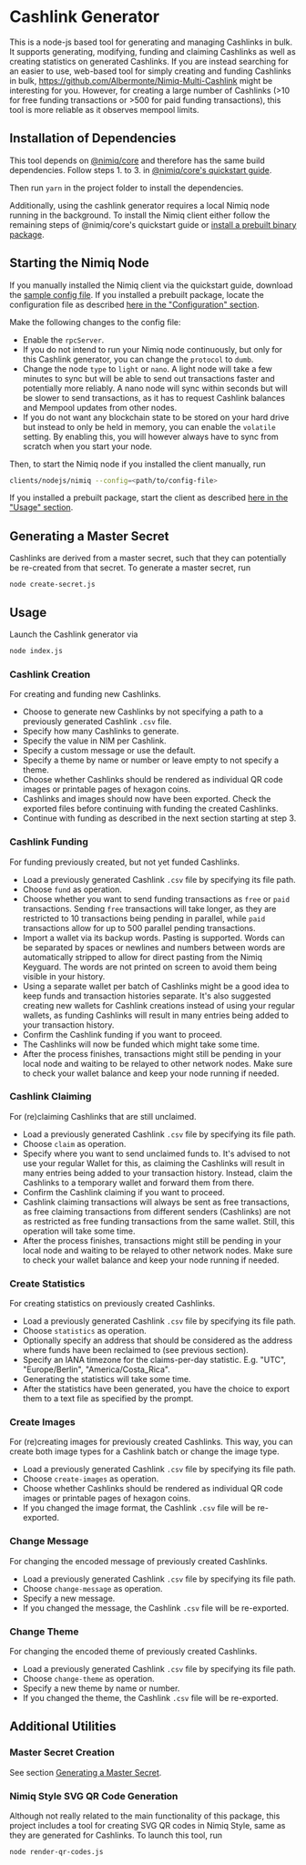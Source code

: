 # Cashlink Generator

This is a node-js based tool for generating and managing Cashlinks in bulk. It supports generating, modifying, funding
and claiming Cashlinks as well as creating statistics on generated Cashlinks. If you are instead searching for an easier
to use, web-based tool for simply creating and funding Cashlinks in bulk,
https://github.com/Albermonte/Nimiq-Multi-Cashlink might be interesting for you. However, for creating a large number of
Cashlinks (>10 for free funding transactions or >500 for paid funding transactions), this tool is more reliable as it
observes mempool limits.

## Installation of Dependencies

This tool depends on [@nimiq/core](https://github.com/nimiq/core-js) and therefore has the same build dependencies.
Follow steps 1. to 3. in [@nimiq/core's quickstart guide](https://github.com/nimiq/core-js#quickstart).

Then run `yarn` in the project folder to install the dependencies.

Additionally, using the cashlink generator requires a local Nimiq node running in the background. To install the Nimiq
client either follow the remaining steps of @nimiq/core's quickstart guide or
[install a prebuilt binary package](https://www.nimiq.com/developers/downloads/).

## Starting the Nimiq Node

If you manually installed the Nimiq client via the quickstart guide, download the
[sample config file](https://github.com/nimiq/core-js/blob/master/clients/nodejs/sample.conf). If you installed a
prebuilt package, locate the configuration file as described
[here in the "Configuration" section](https://www.nimiq.com/developers/downloads/).

Make the following changes to the config file:
- Enable the `rpcServer`.
- If you do not intend to run your Nimiq node continuously, but only for this Cashlink generator, you can change the
  `protocol` to `dumb`.
- Change the node `type` to `light` or `nano`. A light node will take a few minutes to sync but will be able to send out
  transactions faster and potentially more reliably. A nano node will sync within seconds but will be slower to send
  transactions, as it has to request Cashlink balances and Mempool updates from other nodes.
- If you do not want any blockchain state to be stored on your hard drive but instead to only be held in memory, you can
  enable the `volatile` setting. By enabling this, you will however always have to sync from scratch when you start your
  node.

Then, to start the Nimiq node if you installed the client manually, run
```bash
clients/nodejs/nimiq --config=<path/to/config-file>
```
If you installed a prebuilt package, start the client as described
[here in the "Usage" section](https://www.nimiq.com/developers/downloads/).

## Generating a Master Secret

Cashlinks are derived from a master secret, such that they can potentially be re-created from that secret.
To generate a master secret, run
```batch
node create-secret.js
```

## Usage

Launch the Cashlink generator via
```bash
node index.js
```

### Cashlink Creation

For creating and funding new Cashlinks.

- Choose to generate new Cashlinks by not specifying a path to a previously generated Cashlink `.csv` file.
- Specify how many Cashlinks to generate.
- Specify the value in NIM per Cashlink.
- Specify a custom message or use the default.
- Specify a theme by name or number or leave empty to not specify a theme.
- Choose whether Cashlinks should be rendered as individual QR code images or printable pages of hexagon coins.
- Cashlinks and images should now have been exported. Check the exported files before continuing with funding the
  created Cashlinks.
- Continue with funding as described in the next section starting at step 3.

### Cashlink Funding

For funding previously created, but not yet funded Cashlinks.

- Load a previously generated Cashlink `.csv` file by specifying its file path.
- Choose `fund` as operation.
- Choose whether you want to send funding transactions as `free` or `paid` transactions. Sending `free` transactions
  will take longer, as they are restricted to 10 transactions being pending in parallel, while `paid` transactions allow
  for up to 500 parallel pending transactions.
- Import a wallet via its backup words. Pasting is supported. Words can be separated by spaces or newlines and numbers
  between words are automatically stripped to allow for direct pasting from the Nimiq Keyguard. The words are not
  printed on screen to avoid them being visible in your history.
- Using a separate wallet per batch of Cashlinks might be a good idea to keep funds and transaction histories separate.
  It's also suggested creating new wallets for Cashlink creations instead of using your regular wallets, as funding
  Cashlinks will result in many entries being added to your transaction history.
- Confirm the Cashlink funding if you want to proceed.
- The Cashlinks will now be funded which might take some time.
- After the process finishes, transactions might still be pending in your local node and waiting to be relayed to other
  network nodes. Make sure to check your wallet balance and keep your node running if needed.

### Cashlink Claiming

For (re)claiming Cashlinks that are still unclaimed.

- Load a previously generated Cashlink `.csv` file by specifying its file path.
- Choose `claim` as operation.
- Specify where you want to send unclaimed funds to. It's advised to not use your regular Wallet for this, as claiming
  the Cashlinks will result in many entries being added to your transaction history. Instead, claim the Cashlinks to a
  temporary wallet and forward them from there.
- Confirm the Cashlink claiming if you want to proceed.
- Cashlink claiming transactions will always be sent as free transactions, as free claiming transactions from different
  senders (Cashlinks) are not as restricted as free funding transactions from the same wallet. Still, this operation
  will take some time.
- After the process finishes, transactions might still be pending in your local node and waiting to be relayed to other
  network nodes. Make sure to check your wallet balance and keep your node running if needed.

### Create Statistics

For creating statistics on previously created Cashlinks.

- Load a previously generated Cashlink `.csv` file by specifying its file path.
- Choose `statistics` as operation.
- Optionally specify an address that should be considered as the address where funds have been reclaimed to (see
  previous section).
- Specify an IANA timezone for the claims-per-day statistic. E.g. "UTC", "Europe/Berlin", "America/Costa_Rica".
- Generating the statistics will take some time.
- After the statistics have been generated, you have the choice to export them to a text file as specified by the
  prompt.

### Create Images

For (re)creating images for previously created Cashlinks. This way, you can create both image types for a Cashlink batch
or change the image type.

- Load a previously generated Cashlink `.csv` file by specifying its file path.
- Choose `create-images` as operation.
- Choose whether Cashlinks should be rendered as individual QR code images or printable pages of hexagon coins.
- If you changed the image format, the Cashlink `.csv` file will be re-exported.

### Change Message

For changing the encoded message of previously created Cashlinks.

- Load a previously generated Cashlink `.csv` file by specifying its file path.
- Choose `change-message` as operation.
- Specify a new message.
- If you changed the message, the Cashlink `.csv` file will be re-exported.

### Change Theme

For changing the encoded theme of previously created Cashlinks.

- Load a previously generated Cashlink `.csv` file by specifying its file path.
- Choose `change-theme` as operation.
- Specify a new theme by name or number.
- If you changed the theme, the Cashlink `.csv` file will be re-exported.

## Additional Utilities

### Master Secret Creation

See section [Generating a Master Secret](#generating-a-master-secret).

### Nimiq Style SVG QR Code Generation

Although not really related to the main functionality of this package, this project includes a tool for creating SVG QR
codes in Nimiq Style, same as they are generated for Cashlinks.
To launch this tool, run
```batch
node render-qr-codes.js
```
